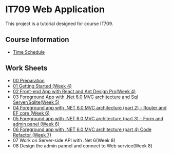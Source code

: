 # IT709 Web Application

This project is a tutorial designed for course IT709.

## Course Information

- [Time Schedule](docs/TIMESCHEDULE.md)

## Work Sheets

- [00 Preparation](docs/Tutorials/00_preparation.md)
- [01 Getting Started (Week 4)](docs/Tutorials/01_getting_started.md)
- [02 Front-end App with React and Ant Design Pro(Week 4)](docs/Tutorials/02_frontend_with_react_antd_pro.md)
- [03 Foreground App with .Net 6.0 MVC architecture and Sql Server/Sqlite(Week 5)](docs/Tutorials/03_foreground_app_with_net_6_mvc_architecture_and_sql_server_sqlite.md)
- [04 Foreground app with .NET 6.0 MVC architecture (part 2) - Router and EF core (Week 6)](docs/Tutorials/04_foreground_app_with_net_6_mvc_architecture_router_ef_core.md)
- [05 Foreground app with .NET 6.0 MVC architecture (part 3) - Form and admin panel (Week 6)](docs/Tutorials/05_foreground_app_with_net_6_mvc_architecture_form.md)
- [06 Foreground app with .NET 6.0 MVC architecture (part 4) Code Refactor (Week 7)](docs/Tutorials/06_foreground_app_with_net_6_mvc_architecture_code_refactor.md)
- 07 Work on Server-side API with .Net 6(Week 8)
- 08 Design the admin pannel and connect to Web service(Week 8)
